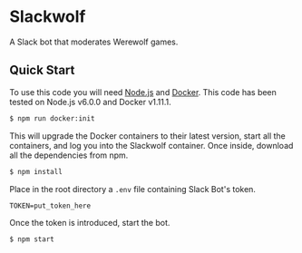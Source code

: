 # Slackwolf

A Slack bot that moderates Werewolf games.

## Quick Start

To use this code you will need [Node.js][node] and [Docker][docker]. This code
has been tested on Node.js v6.0.0 and Docker v1.11.1.

``` bash
$ npm run docker:init
```

This will upgrade the Docker containers to their latest version, start all the
containers, and log you into the Slackwolf container. Once inside, download all
the dependencies from npm.

``` bash
$ npm install
```

Place in the root directory a `.env` file containing Slack Bot's token.

```
TOKEN=put_token_here
```

Once the token is introduced, start the bot.

``` bash
$ npm start
```

[docker]: https://www.docker.com/
[node]: https://nodejs.org/en/
